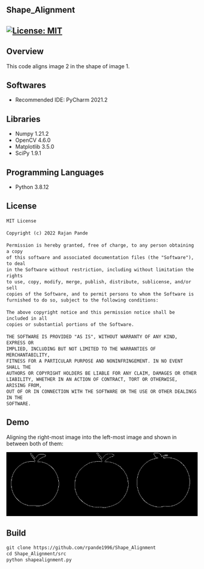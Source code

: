 ## Shape_Alignment
[![License: MIT](https://img.shields.io/badge/License-MIT-green.svg)](https://opensource.org/licenses/MIT)
---
## Overview

This code aligns image 2 in the shape of image 1.

## Softwares

* Recommended IDE: PyCharm 2021.2

## Libraries

* Numpy 1.21.2
* OpenCV 4.6.0
* Matplotlib 3.5.0
* SciPy 1.9.1

## Programming Languages

* Python 3.8.12

## License 

```
MIT License

Copyright (c) 2022 Rajan Pande

Permission is hereby granted, free of charge, to any person obtaining a copy
of this software and associated documentation files (the "Software"), to deal
in the Software without restriction, including without limitation the rights
to use, copy, modify, merge, publish, distribute, sublicense, and/or sell
copies of the Software, and to permit persons to whom the Software is
furnished to do so, subject to the following conditions:

The above copyright notice and this permission notice shall be included in all
copies or substantial portions of the Software.

THE SOFTWARE IS PROVIDED "AS IS", WITHOUT WARRANTY OF ANY KIND, EXPRESS OR
IMPLIED, INCLUDING BUT NOT LIMITED TO THE WARRANTIES OF MERCHANTABILITY,
FITNESS FOR A PARTICULAR PURPOSE AND NONINFRINGEMENT. IN NO EVENT SHALL THE
AUTHORS OR COPYRIGHT HOLDERS BE LIABLE FOR ANY CLAIM, DAMAGES OR OTHER
LIABILITY, WHETHER IN AN ACTION OF CONTRACT, TORT OR OTHERWISE, ARISING FROM,
OUT OF OR IN CONNECTION WITH THE SOFTWARE OR THE USE OR OTHER DEALINGS IN THE 
SOFTWARE.
```

## Demo

Aligning the right-most image into the left-most image and shown in between both of them:

![ezgif com-gif-maker](output/apple_aligned.png)



## Build

```
git clone https://github.com/rpande1996/Shape_Alignment
cd Shape_Alignment/src
python shapealignment.py
```
